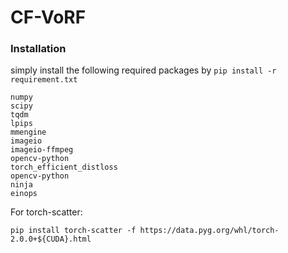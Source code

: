 # CF-VoRF


### Installation 
simply install the following required packages by ```pip install -r requirement.txt```
```
numpy
scipy
tqdm
lpips
mmengine
imageio
imageio-ffmpeg
opencv-python
torch_efficient_distloss
opencv-python
ninja
einops
```
For torch-scatter: 
```
pip install torch-scatter -f https://data.pyg.org/whl/torch-2.0.0+${CUDA}.html
```
